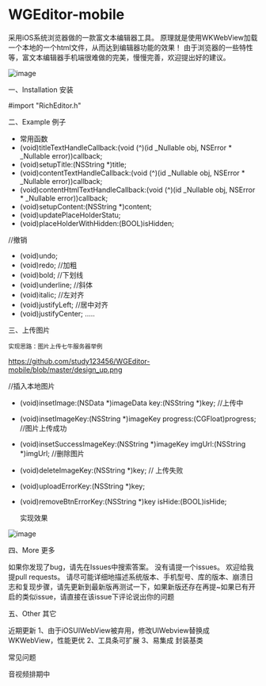 # WGEditor-mobile
采用iOS系统浏览器做的一款富文本编辑器工具。
原理就是使用WKWebView加载一个本地的一个html文件，从而达到编辑器功能的效果！
由于浏览器的一些特性等，富文本编辑器手机端很难做的完美，慢慢完善，欢迎提出好的建议。

![image](https://github.com/study123456/WGEditor-mobile/blob/master/rextEditor.GIF)   

一、Installation 安装

#import "RichEditor.h"

二、Example 例子

- 常用函数
- (void)titleTextHandleCallback:(void (^)(id _Nullable obj, NSError *
_Nullable error))callback;
- (void)setupTitle:(NSString *)title;
- (void)contentTextHandleCallback:(void (^)(id _Nullable obj, NSError *
_Nullable error))callback;
- (void)contentHtmlTextHandleCallback:(void (^)(id _Nullable obj,
NSError * _Nullable error))callback;
- (void)setupContent:(NSString *)content;
- (void)updatePlaceHolderStatu;
- (void)placeHolderWithHidden:(BOOL)isHidden;

//撤销
- (void)undo;
- (void)redo;
//加粗
- (void)bold;
//下划线
- (void)underline;
//斜体
- (void)italic;
//左对齐
- (void)justifyLeft;
//居中对齐
- (void)justifyCenter;
.....

三、上传图片

	实现思路：图片上传七牛服务器举例
https://github.com/study123456/WGEditor-mobile/blob/master/design_up.png


//插入本地图片
- (void)insetImage:(NSData *)imageData key:(NSString *)key;
//上传中
- (void)insetImageKey:(NSString *)imageKey progress:(CGFloat)progress;
//图片上传成功
- (void)insetSuccessImageKey:(NSString *)imageKey imgUrl:(NSString *)imgUrl;
//删除图片
- (void)deleteImageKey:(NSString *)key;
// 上传失败
- (void)uploadErrorKey:(NSString *)key;
- (void)removeBtnErrorKey:(NSString *)key isHide:(BOOL)isHide;

  实现效果

![image](https://github.com/study123456/WGEditor-mobile/blob/master/uploadImage.gif)   

四、More 更多

如果你发现了bug，请先在Issues中搜索答案。
没有请提一个issues。 欢迎给我提pull requests。
请尽可能详细地描述系统版本、手机型号、库的版本、崩溃日志和复现步骤，请先更新到最新版再测试一下，如果新版还存在再提~如果已有开启的类似issue，请直接在该issue下评论说出你的问题

五、Other 其它

近期更新
1、由于iOSUIWebView被弃用，修改UIWebview替换成WKWebView，性能更优
2、工具条可扩展
3、易集成 封装基类

常见问题

音视频排期中


